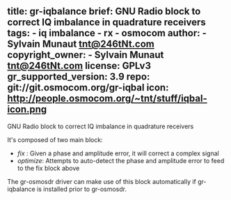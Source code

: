 title: gr-iqbalance
brief: GNU Radio block to correct IQ imbalance in quadrature receivers
tags:
    - iq imbalance
    - rx
    - osmocom
author:
    - Sylvain Munaut <tnt@246tNt.com>
copyright_owner:
    - Sylvain Munaut <tnt@246tNt.com>
license: GPLv3
gr_supported_version: 3.9
repo: git://git.osmocom.org/gr-iqbal
icon: http://people.osmocom.org/~tnt/stuff/iqbal-icon.png
---
GNU Radio block to correct IQ imbalance in quadrature receivers

It's composed of two main block:
 - *fix* : Given a phase and amplitude error, it will correct a complex signal
 - *optimize*: Attempts to auto-detect the phase and amplitude error to feed to
   the fix block above

The gr-osmosdr driver can make use of this block automatically if gr-iqbalance
is installed prior to gr-osmosdr.
